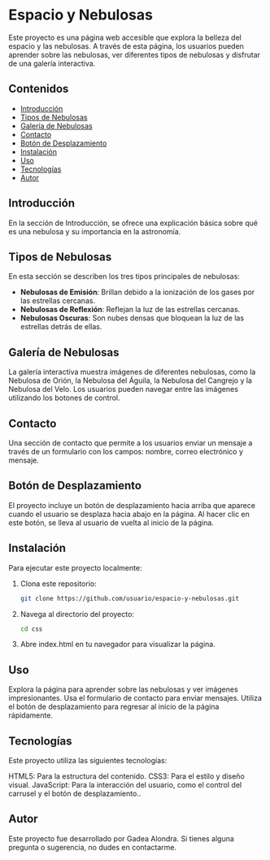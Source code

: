 # Espacio y Nebulosas

Este proyecto es una página web accesible que explora la belleza del espacio y las nebulosas. A través de esta página, los usuarios pueden aprender sobre las nebulosas, ver diferentes tipos de nebulosas y disfrutar de una galería interactiva.

## Contenidos

- [Introducción](#introducción)
- [Tipos de Nebulosas](#tipos-de-nebulosas)
- [Galería de Nebulosas](#galería-de-nebulosas)
- [Contacto](#contacto)
- [Botón de Desplazamiento](#botón-de-desplazamiento)
- [Instalación](#instalación)
- [Uso](#educacion)
- [Tecnologías](tecnologías)
- [Autor](autor)

## Introducción

En la sección de Introducción, se ofrece una explicación básica sobre qué es una nebulosa y su importancia en la astronomía.

## Tipos de Nebulosas

En esta sección se describen los tres tipos principales de nebulosas:
- **Nebulosas de Emisión**: Brillan debido a la ionización de los gases por las estrellas cercanas.
- **Nebulosas de Reflexión**: Reflejan la luz de las estrellas cercanas.
- **Nebulosas Oscuras**: Son nubes densas que bloquean la luz de las estrellas detrás de ellas.

## Galería de Nebulosas

La galería interactiva muestra imágenes de diferentes nebulosas, como la Nebulosa de Orión, la Nebulosa del Águila, la Nebulosa del Cangrejo y la Nebulosa del Velo. Los usuarios pueden navegar entre las imágenes utilizando los botones de control.

## Contacto

Una sección de contacto que permite a los usuarios enviar un mensaje a través de un formulario con los campos: nombre, correo electrónico y mensaje.

## Botón de Desplazamiento

El proyecto incluye un botón de desplazamiento hacia arriba que aparece cuando el usuario se desplaza hacia abajo en la página. Al hacer clic en este botón, se lleva al usuario de vuelta al inicio de la página.

## Instalación

Para ejecutar este proyecto localmente:

1. Clona este repositorio: 
   ```bash
   git clone https://github.com/usuario/espacio-y-nebulosas.git

2. Navega al directorio del proyecto:
   ```bash
   cd css

3. Abre index.html en tu navegador para visualizar la página.


## Uso
Explora la página para aprender sobre las nebulosas y ver imágenes impresionantes.
Usa el formulario de contacto para enviar mensajes.
Utiliza el botón de desplazamiento para regresar al inicio de la página rápidamente.

## Tecnologías
Este proyecto utiliza las siguientes tecnologías:

HTML5: Para la estructura del contenido.
CSS3: Para el estilo y diseño visual.
JavaScript: Para la interacción del usuario, como el control del carrusel y el botón de desplazamiento..

## Autor
Este proyecto fue desarrollado por Gadea Alondra. Si tienes alguna pregunta o sugerencia, no dudes en contactarme.